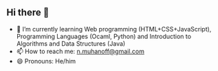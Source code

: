 ## Hi there 👋
- 🌱 I’m currently learning Web programming (HTML+CSS+JavaScript), Programming Languages (Ocaml, Python) and Introduction to Algorithms and Data Structures (Java)
- 📫 How to reach me: n.muhanoff@gmail.com
- 😄 Pronouns: He/him
<!--
**nurzhigit-mukhanov/nurzhigit-mukhanov** is a ✨ _special_ ✨ repository because its `README.md` (this file) appears on your GitHub profile.

Here are some ideas to get you started:

- 🔭 I’m currently working on ...
- 🌱 I’m currently learning ...
- 👯 I’m looking to collaborate on ...
- 🤔 I’m looking for help with ...
- 💬 Ask me about ...
- 📫 How to reach me: ...
- 😄 Pronouns: ...
- ⚡ Fun fact: ...
-->
